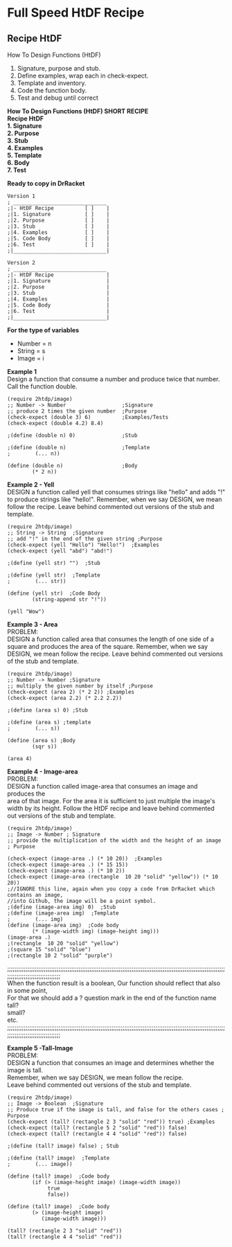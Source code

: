 # Full Speed HtDF Recipe

## **Recipe HtDF**  
How To Design Functions (HtDF)
1. Signature, purpose and stub.
2. Define examples, wrap each in check-expect.
3. Template and inventory.
4. Code the function body.
5. Test and debug until correct

**How To Design Functions (HtDF) SHORT RECIPE**  
**Recipe HtDF**  
**1. Signature**  
**2. Purpose**  
**3. Stub**  
**4. Examples**  
**5. Template**  
**6. Body**  
**7. Test**  

**Ready to copy in DrRacket**  
```racket
Version 1
; ______________________________
;|- HtDF Recipe          [ ]    |
;|1. Signature           [ ]    |
;|2. Purpose             [ ]    |
;|3. Stub                [ ]    |
;|4. Examples            [ ]    | 
;|5. Code Body           [ ]    |
;|6. Test                [ ]    |
;|______________________________|

Version 2
; ______________________________
;|- HtDF Recipe                 |
;|1. Signature                  |
;|2. Purpose                    |
;|3. Stub                       |
;|4. Examples                   | 
;|5. Code Body                  |
;|6. Test                       |
;|______________________________|
```
**For the type of variables**  
- Number = n  
- String = s  
- Image = i  

**Example 1**  
Design a function that consume a number and produce twice that number. Call the function double.  
```racket
(require 2htdp/image)
;; Number -> Number                  ;Signature
;; produce 2 times the given number  ;Purpose
(check-expect (double 3) 6)          ;Examples/Tests
(check-expect (double 4.2) 8.4)

;(define (double n) 0)               ;Stub 

;(define (double n)                  ;Template
;        (... n))

(define (double n)                   ;Body
        (* 2 n))
```

**Example 2 - Yell**  
DESIGN a function called yell that consumes strings like "hello" and adds "!" to produce strings like "hello!".
Remember, when we say DESIGN, we mean follow the recipe. 
Leave behind commented out versions of the stub and template.  
```racket
(require 2htdp/image)
;; String -> String  ;Signature
;; add "!" in the end of the given string ;Purpose
(check-expect (yell "Hello") "Hello!")  ;Examples
(check-expect (yell "abd") "abd!")

;(define (yell str) "")  ;Stub

;(define (yell str)  ;Template
;        (... str))

(define (yell str)  ;Code Body
        (string-append str "!"))

(yell "Wow")
```
**Example 3 - Area**  
PROBLEM:  
DESIGN a function called area that consumes the length of one side of a square and produces the area of the square. 
Remember, when we say DESIGN, we mean follow the recipe. Leave behind commented out versions of the stub and template.  
```racket
(require 2htdp/image)
;; Number -> Number ;Signature
;; multiply the given number by itself ;Purpose
(check-expect (area 2) (* 2 2)) ;Examples
(check-expect (area 2.2) (* 2.2 2.2))

;(define (area s) 0) ;Stub

;(define (area s) ;template
;        (... s))

(define (area s) ;Body
        (sqr s))

(area 4)
```
**Example 4 - Image-area**   
PROBLEM:  
DESIGN a function called image-area that consumes an image and produces the   
area of that image. For the area it is sufficient to just multiple the image's   
width by its height.  Follow the HtDF recipe and leave behind commented   
out versions of the stub and template.  

```racket
(require 2htdp/image)  
;; Image -> Number ; Signature
;; provide the multiplication of the width and the height of an image ; Purpose

(check-expect (image-area .) (* 10 20))  ;Examples
(check-expect (image-area .) (* 15 15))
(check-expect (image-area .) (* 10 2))
(check-expect (image-area (rectangle  10 20 "solid" "yellow")) (* 10 20))
;//IGNORE this line, again when you copy a code from DrRacket which contains an image, 
//into Github, the image will be a point symbol.                
;(define (image-area img) 0)  ;Stub
;(define (image-area img)  ;Template
;        (... img)
(define (image-area img)  ;Code body
        (* (image-width img) (image-height img)))
(image-area .)
;(rectangle  10 20 "solid" "yellow")
;(square 15 "solid" "blue")
;(rectangle 10 2 "solid" "purple")

```
;;;;;;;;;;;;;;;;;;;;;;;;;;;;;;;;;;;;;;;;;;;;;;;;;;;;;;;;;;;;;;;;;;;;;;;;;;;;;;;;;;;;;;;;;;;;;;;;;;;;;;;;;;;;;;;;;;;;;;;;;;;;;;;;;;;;;;;;;;;;;;;;;;;;    
When the function result is a boolean, 
Our function should reflect that also in some point,  
For that we should add a ? question mark in the end of the function name  
tall?  
small?  
etc.  
;;;;;;;;;;;;;;;;;;;;;;;;;;;;;;;;;;;;;;;;;;;;;;;;;;;;;;;;;;;;;;;;;;;;;;;;;;;;;;;;;;;;;;;;;;;;;;;;;;;;;;;;;;;;;;;;;;;;;;;;;;;;;;;;;;;;;;;;;;;;;;;;;;;;    

**Example 5 -Tall-Image**  
PROBLEM:  
DESIGN a function that consumes an image and determines whether the image is tall.  
Remember, when we say DESIGN, we mean follow the recipe.  
Leave behind commented out versions of the stub and template.  
```racket
(require 2htdp/image)
;; Image -> Boolean  ;Signature
;; Produce true if the image is tall, and false for the others cases ; Purpose
(check-expect (tall? (rectangle 2 3 "solid" "red")) true) ;Examples
(check-expect (tall? (rectangle 5 2 "solid" "red")) false)
(check-expect (tall? (rectangle 4 4 "solid" "red")) false)

;(define (tall? image) false) ; Stub

;(define (tall? image)  ;Template
;        (... image))

(define (tall? image)  ;Code body
        (if (> (image-height image) (image-width image))
             true
             false))

(define (tall? image)  ;Code body
        (> (image-height image) 
           (image-width image)))

(tall? (rectangle 2 3 "solid" "red"))
(tall? (rectangle 4 4 "solid" "red"))
```
